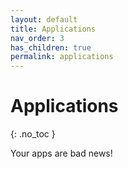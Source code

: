 ```yaml
---
layout: default
title: Applications
nav_order: 3
has_children: true
permalink: applications
---
```


# Applications
{: .no_toc }

Your apps are bad news!
